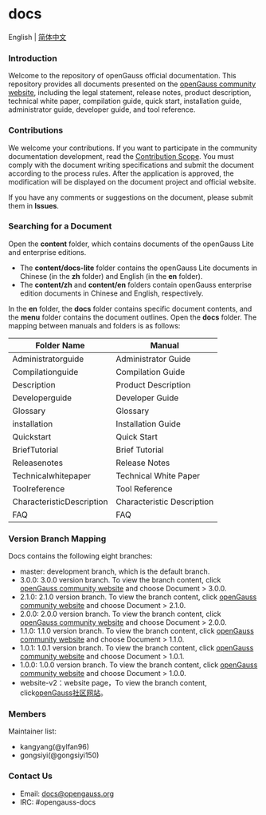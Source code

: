 # docs

English | [简体中文](./README.md)

### Introduction

Welcome to the repository of openGauss official documentation. This repository provides all documents presented on the [openGauss community website](https://opengauss.org/en/), including the legal statement, release notes, product description, technical white paper, compilation guide, quick start, installation guide, administrator guide, developer guide, and tool reference.

### Contributions

We welcome your contributions. If you want to participate in the community documentation development, read the [Contribution Scope](contribute/contribution-scope.md). You must comply with the document writing specifications and submit the document according to the process rules. After the application is approved, the modification will be displayed on the document project and official website.

If you have any comments or suggestions on the document, please submit them in **Issues**.

### Searching for a Document

Open the **content** folder, which contains documents of the openGauss Lite and enterprise editions.

- The **content/docs-lite** folder contains the openGauss Lite documents in Chinese (in the **zh** folder) and English (in the **en** folder).
- The **content/zh** and **content/en** folders contain openGauss enterprise edition documents in Chinese and English, respectively.

In the **en** folder, the **docs** folder contains specific document contents, and the **menu** folder contains the document outlines.
Open the **docs** folder. The mapping between manuals and folders is as follows:

| Folder Name              | Manual                    |
| -------------------------| --------------------------|
| Administratorguide       | Administrator Guide       |
| Compilationguide         | Compilation Guide         |
| Description              | Product Description       |
| Developerguide           | Developer Guide           |
| Glossary                 | Glossary                  |
| installation             | Installation Guide        |
| Quickstart               | Quick Start               |
| BriefTutorial | Brief Tutorial |
| Releasenotes             | Release Notes             |
| Technicalwhitepaper      | Technical White Paper     |
| Toolreference            | Tool Reference            |
| CharacteristicDescription| Characteristic Description|
| FAQ                      | FAQ|

### Version Branch Mapping

Docs contains the following eight branches:

- master: development branch, which is the default branch.
- 3.0.0: 3.0.0 version branch. To view the branch content, click [openGauss community website](https://opengauss.org/en/) and choose Document > 3.0.0.
- 2.1.0: 2.1.0 version branch. To view the branch content, click [openGauss community website](https://opengauss.org/en/) and choose Document > 2.1.0.
- 2.0.0: 2.0.0 version branch. To view the branch content, click [openGauss community website](https://opengauss.org/en/) and choose Document > 2.0.0.
- 1.1.0: 1.1.0 version branch. To view the branch content, click [openGauss community website](https://opengauss.org/en/) and choose Document > 1.1.0.
- 1.0.1: 1.0.1 version branch. To view the branch content, click [openGauss community website](https://opengauss.org/en/) and choose Document > 1.0.1.
- 1.0.0: 1.0.0 version branch. To view the branch content, click [openGauss community website](https://opengauss.org/en/) and choose Document > 1.0.0.
- website-v2：website page，To view the branch content, click[openGauss社区网站](https://opengauss.org/en/)。

### Members

Maintainer list:

- kangyang(@ylfan96)
- gongsiyi(@gongsiyi150)

### Contact Us

- Email: [docs@opengauss.org](https://mailweb.opengauss.org/postorius/lists/docs.opengauss.org/)
- IRC: #opengauss-docs